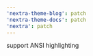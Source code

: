 ```yaml
---
'nextra-theme-blog': patch
'nextra-theme-docs': patch
'nextra': patch
---
```


support ANSI highlighting
